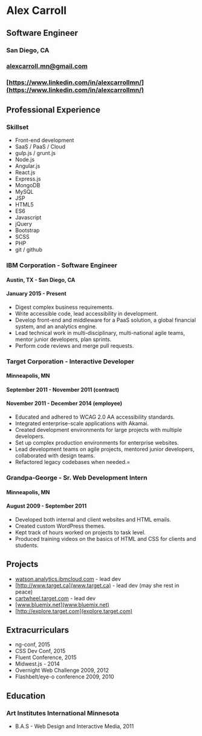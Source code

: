 # Alex Carroll
## Software Engineer
### San Diego, CA
### alexcarroll.mn@gmail.com
### [https://www.linkedin.com/in/alexcarrollmn/](https://www.linkedin.com/in/alexcarrollmn/)

## Professional Experience
### Skillset
* Front-end development
* SaaS / PaaS / Cloud
* gulp.js / grunt.js
* Node.js
* Angular.js
* React.js
* Express.js
* MongoDB
* MySQL
* JSP
* HTML5
* ES6
* Javascript
* jQuery
* Bootstrap
* SCSS
* PHP
* git / github

### IBM Corporation - Software Engineer
#### Austin, TX - San Diego, CA
#### January 2015 - Present
* Digest complex business requirements.
* Write accessible code, lead accessibility in development.
* Develop front-end and middleware for a PaaS solution, a global financial system, and an analytics engine.
* Lead technical work in multi-disciplinary, multi-national agile teams, mentor junior developers, plan sprints.
* Perform code reviews and merge pull requests.

### Target Corporation - Interactive Developer
#### Minneapolis, MN
#### September 2011 - November 2011 (contract)
#### November 2011 - December 2014 (employee)
* Educated and adhered to WCAG 2.0 AA accessibility standards.
* Integrated enterprise-scale applications with Akamai.
* Created development environments for large projects with multiple developers.
* Set up complex production environments for enterprise websites.
* Lead development teams on agile projects, mentored junior developers, collaborated with design teams.
* Refactored legacy codebases when needed.=

### Grandpa-George - Sr. Web Development Intern
#### Minneapolis, MN
#### August 2009 - September 2011
* Developed both internal and client websites and HTML emails.
* Created custom WordPress themes.
* Kept track of hours worked on projects to task level.
* Produced training videos on the basics of HTML and CSS for clients and students.

## Projects
* [watson.analytics.ibmcloud.com](http://watson.analytics.ibmcloud.com) - lead dev
* [http://www.target.ca](www.target.ca) - lead dev (may she rest in peace)
* [cartwheel.target.com](http://cartwheel.target.com) - lead dev
* [www.bluemix.net](www.bluemix.net)
* [http://explore.target.com](explore.target.com)

## Extracurriculars
* ng-conf, 2015
* CSS Dev Conf, 2015
* Fluent Conference, 2015
* Midwest.js - 2014
* Overnight Web Challenge 2009, 2012
* Flashbelt/eye-o conference 2009, 2010

## Education
### Art Institutes International Minnesota
* B.A.S - Web Design and Interactive Media, 2011
